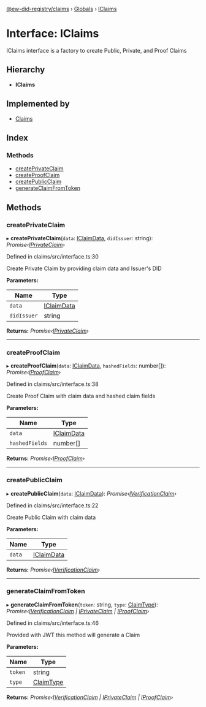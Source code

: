 [@ew-did-registry/claims](../README.md) › [Globals](../globals.md) › [IClaims](iclaims.md)

# Interface: IClaims

IClaims interface is a factory to create Public, Private, and Proof Claims

## Hierarchy

* **IClaims**

## Implemented by

* [Claims](../classes/claims.md)

## Index

### Methods

* [createPrivateClaim](iclaims.md#createprivateclaim)
* [createProofClaim](iclaims.md#createproofclaim)
* [createPublicClaim](iclaims.md#createpublicclaim)
* [generateClaimFromToken](iclaims.md#generateclaimfromtoken)

## Methods

###  createPrivateClaim

▸ **createPrivateClaim**(`data`: [IClaimData](iclaimdata.md), `didIssuer`: string): *Promise‹[IPrivateClaim](iprivateclaim.md)›*

Defined in claims/src/interface.ts:30

Create Private Claim by providing claim data and Issuer's DID

**Parameters:**

Name | Type |
------ | ------ |
`data` | [IClaimData](iclaimdata.md) |
`didIssuer` | string |

**Returns:** *Promise‹[IPrivateClaim](iprivateclaim.md)›*

___

###  createProofClaim

▸ **createProofClaim**(`data`: [IClaimData](iclaimdata.md), `hashedFields`: number[]): *Promise‹[IProofClaim](iproofclaim.md)›*

Defined in claims/src/interface.ts:38

Create Proof Claim with claim data and hashed claim fields

**Parameters:**

Name | Type |
------ | ------ |
`data` | [IClaimData](iclaimdata.md) |
`hashedFields` | number[] |

**Returns:** *Promise‹[IProofClaim](iproofclaim.md)›*

___

###  createPublicClaim

▸ **createPublicClaim**(`data`: [IClaimData](iclaimdata.md)): *Promise‹[IVerificationClaim](iverificationclaim.md)›*

Defined in claims/src/interface.ts:22

Create Public Claim with claim data

**Parameters:**

Name | Type |
------ | ------ |
`data` | [IClaimData](iclaimdata.md) |

**Returns:** *Promise‹[IVerificationClaim](iverificationclaim.md)›*

___

###  generateClaimFromToken

▸ **generateClaimFromToken**(`token`: string, `type`: [ClaimType](../enums/claimtype.md)): *Promise‹[IVerificationClaim](iverificationclaim.md) | [IPrivateClaim](iprivateclaim.md) | [IProofClaim](iproofclaim.md)›*

Defined in claims/src/interface.ts:46

Provided with JWT this method will generate a Claim

**Parameters:**

Name | Type |
------ | ------ |
`token` | string |
`type` | [ClaimType](../enums/claimtype.md) |

**Returns:** *Promise‹[IVerificationClaim](iverificationclaim.md) | [IPrivateClaim](iprivateclaim.md) | [IProofClaim](iproofclaim.md)›*
